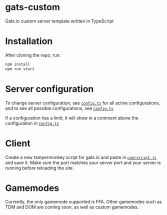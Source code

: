 # gats-custom
Gats.io custom server template written in TypeScript

# Installation
After cloning the repo, run:

```bash
npm install
npm run start
```

# Server configuration
To change server configuration, see [`config.ts`](./src/config.ts) for all active configurations, and to see all possible configurations, see [`Config.ts`](./src/Enums/Config.ts)

If a configuration has a limit, it will show in a comment above the configuration in [`Config.ts`](./src/Enums/Config.ts)

# Client
Create a new tampermonkey script for gats.io and paste in [`userscript.js`](./src/Client/userscript.js) and save it. Make sure the port matches your server port and your server is running before reloading the site.

# Gamemodes
Currently, the only gamemode supported is FFA. Other gamemodes such as TDM and DOM are coming soon, as well as custom gamemodes. 